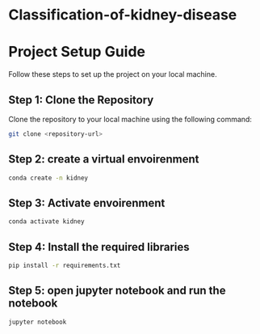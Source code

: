 # Classification-of-kidney-disease

# Project Setup Guide

Follow these steps to set up the project on your local machine.

## Step 1: Clone the Repository

Clone the repository to your local machine using the following command:

```bash
git clone <repository-url>
```

## Step 2: create a virtual envoirenment 
```bash
conda create -n kidney
```

## Step 3: Activate envoirenment 
```bash
conda activate kidney
```

## Step 4: Install the required libraries 
```bash
pip install -r requirements.txt
```

## Step 5: open jupyter notebook and run the notebook
```bash
jupyter notebook
```


